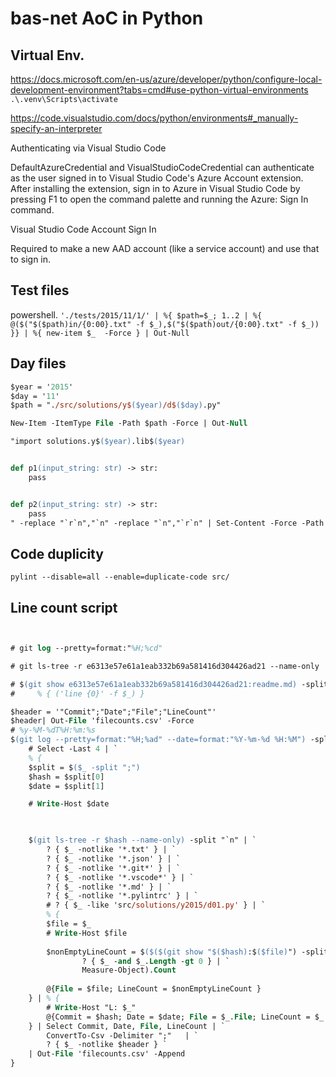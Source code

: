 # bas-net AoC in Python

## Virtual Env.
https://docs.microsoft.com/en-us/azure/developer/python/configure-local-development-environment?tabs=cmd#use-python-virtual-environments
`.\.venv\Scripts\activate`

https://code.visualstudio.com/docs/python/environments#_manually-specify-an-interpreter

Authenticating via Visual Studio Code

DefaultAzureCredential and VisualStudioCodeCredential can authenticate as the user signed in to Visual Studio Code's Azure Account extension. After installing the extension, sign in to Azure in Visual Studio Code by pressing F1 to open the command palette and running the Azure: Sign In command.

Visual Studio Code Account Sign In

Required to make a new AAD account (like a service account) and use that to sign in.


## Test files
powershell.
`'./tests/2015/11/1/' | %{ $path=$_; 1..2 | %{ @($("$($path)in/{0:00}.txt" -f $_),$("$($path)out/{0:00}.txt" -f $_)) }} | %{ new-item $_  -Force } | Out-Null`

## Day files
```ps
$year = '2015'
$day = '11'
$path = "./src/solutions/y$($year)/d$($day).py"

New-Item -ItemType File -Path $path -Force | Out-Null

"import solutions.y$($year).lib$($year)


def p1(input_string: str) -> str:
    pass


def p2(input_string: str) -> str:
    pass
" -replace "`r`n","`n" -replace "`n","`r`n" | Set-Content -Force -Path $path -NoNewline
```

## Code duplicity
`pylint --disable=all --enable=duplicate-code src/`


## Line count script

```ps


# git log --pretty=format:"%H;%cd"

# git ls-tree -r e6313e57e61a1eab332b69a581416d304426ad21 --name-only

# $(git show e6313e57e61a1eab332b69a581416d304426ad21:readme.md) -split "`n" |`
#     % { ('line {0}' -f $_) } 

$header = '"Commit";"Date";"File";"LineCount"' 
$header| Out-File 'filecounts.csv' -Force
# %y-%M-%dT%H:%m:%s
$(git log --pretty=format:"%H;%ad" --date=format:"%Y-%m-%d %H:%M") -split "`n" | `
    # Select -Last 4 | `
    % {
    $split = $($_ -split ";")
    $hash = $split[0]
    $date = $split[1]

    # Write-Host $date

   

    $(git ls-tree -r $hash --name-only) -split "`n" | `
        ? { $_ -notlike '*.txt' } | `
        ? { $_ -notlike '*.json' } | `
        ? { $_ -notlike '*.git*' } | `
        ? { $_ -notlike '*.vscode*' } | `
        ? { $_ -notlike '*.md' } | `
        ? { $_ -notlike '*.pylintrc' } | `
        # ? { $_ -like 'src/solutions/y2015/d01.py' } | `
        % {
        $file = $_
        # Write-Host $file
        
        $nonEmptyLineCount = $($($(git show "$($hash):$($file)") -split "`n") | `
                ? { $_ -and $_.Length -gt 0 } | `
                Measure-Object).Count
        
        @{File = $file; LineCount = $nonEmptyLineCount }
    } | % {
        # Write-Host "L: $_"
        @{Commit = $hash; Date = $date; File = $_.File; LineCount = $_.LineCount }
    } | Select Commit, Date, File, LineCount | `
        ConvertTo-Csv -Delimiter ";"   | `
        ? { $_ -notlike $header } `
    | Out-File 'filecounts.csv' -Append
}

```